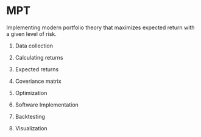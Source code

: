 # MPT
Implementing modern portfolio theory that maximizes expected return with a given level of risk. 

1. Data collection

2. Calculating returns

3. Expected returns

4. Coveriance matrix

5. Optimization

6. Software Implementation

7. Backtesting

8. Visualization
